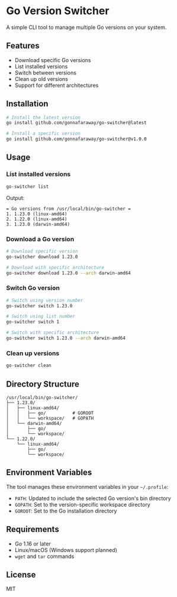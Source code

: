 # Go Version Switcher

A simple CLI tool to manage multiple Go versions on your system.

## Features

- Download specific Go versions
- List installed versions
- Switch between versions
- Clean up old versions
- Support for different architectures

## Installation

```bash
# Install the latest version
go install github.com/gonnafaraway/go-switcher@latest

# Install a specific version
go install github.com/gonnafaraway/go-switcher@v1.0.0
```

## Usage

### List installed versions

```bash
go-switcher list
```

Output:
```
= Go versions from /usr/local/bin/go-switcher =
1. 1.23.0 (linux-amd64)
2. 1.22.0 (linux-amd64)
3. 1.23.0 (darwin-amd64)
```

### Download a Go version

```bash
# Download specific version
go-switcher download 1.23.0

# Download with specific architecture
go-switcher download 1.23.0 --arch darwin-amd64
```

### Switch Go version

```bash
# Switch using version number
go-switcher switch 1.23.0

# Switch using list number
go-switcher switch 1

# Switch with specific architecture
go-switcher switch 1.23.0 --arch darwin-amd64
```

### Clean up versions

```bash
go-switcher clean
```

## Directory Structure

```
/usr/local/bin/go-switcher/
├── 1.23.0/
│   ├── linux-amd64/
│   │   ├── go/          # GOROOT
│   │   └── workspace/   # GOPATH
│   └── darwin-amd64/
│       ├── go/
│       └── workspace/
└── 1.22.0/
    └── linux-amd64/
        ├── go/
        └── workspace/
```

## Environment Variables

The tool manages these environment variables in your `~/.profile`:

- `PATH`: Updated to include the selected Go version's bin directory
- `GOPATH`: Set to the version-specific workspace directory
- `GOROOT`: Set to the Go installation directory

## Requirements

- Go 1.16 or later
- Linux/macOS (Windows support planned)
- `wget` and `tar` commands

## License

MIT 
